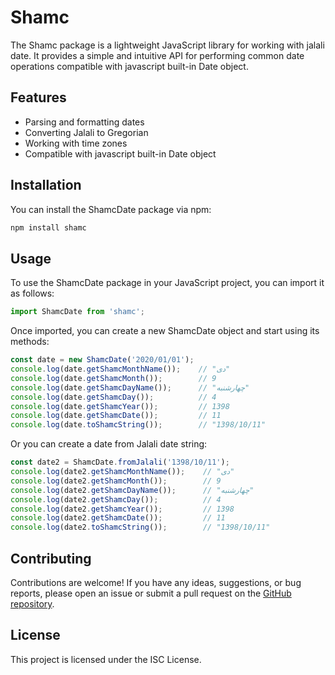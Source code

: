 # Shamc

The Shamc package is a lightweight JavaScript library for working with jalali date. It provides a simple and intuitive API for performing common date operations compatible with javascript built-in Date object.

## Features

- Parsing and formatting dates
- Converting Jalali to Gregorian
- Working with time zones
- Compatible with javascript built-in Date object

## Installation

You can install the ShamcDate package via npm:

```bash
npm install shamc
```

## Usage

To use the ShamcDate package in your JavaScript project, you can import it as follows:

```javascript
import ShamcDate from 'shamc';
```

Once imported, you can create a new ShamcDate object and start using its methods:

```javascript
const date = new ShamcDate('2020/01/01');
console.log(date.getShamcMonthName());    // "دی"
console.log(date.getShamcMonth());        // 9
console.log(date.getShamcDayName());      // "چهارشنبه"
console.log(date.getShamcDay());          // 4
console.log(date.getShamcYear());         // 1398
console.log(date.getShamcDate());         // 11
console.log(date.toShamcString());        // "1398/10/11"
```

Or you can create a date from Jalali date string:

```javascript
const date2 = ShamcDate.fromJalali('1398/10/11');
console.log(date2.getShamcMonthName());    // "دی"
console.log(date2.getShamcMonth());        // 9
console.log(date2.getShamcDayName());      // "چهارشنبه"
console.log(date2.getShamcDay());          // 4
console.log(date2.getShamcYear());         // 1398
console.log(date2.getShamcDate());         // 11
console.log(date2.toShamcString());        // "1398/10/11"
```

## Contributing

Contributions are welcome! If you have any ideas, suggestions, or bug reports, please open an issue or submit a pull request on the [GitHub repository](https://github.com/pmahdicheraghi/shamc).

## License

This project is licensed under the ISC License.
